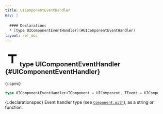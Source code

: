 ```yaml
---
title: UIComponentEventHandler
nav: |

  #### Declarations
  * [type UIComponentEventHandler](#UIComponentEventHandler)
layout: ref_doc
---
```


## ![](/assets/icons/spec-type.svg)type UIComponentEventHandler {#UIComponentEventHandler}
{:.spec}

```typescript
type UIComponentEventHandler<TComponent = UIComponent, TEvent = UIComponentEvent> = string | ((this: TComponent, e: TEvent) => void);
```
{:.declarationspec}
Event handler type (see [`Component.with`](./Component#Component:with)), as a string or function.

